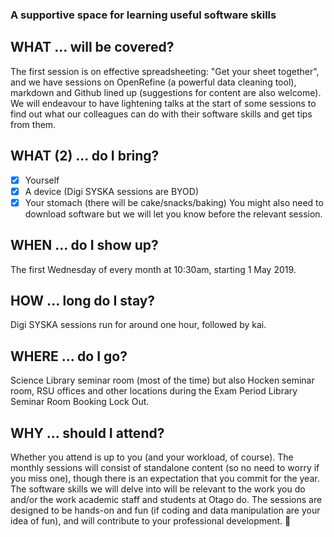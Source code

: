 ### A supportive space for learning useful software skills

## WHAT ... will be covered?
The first session is on effective spreadsheeting: "Get your sheet together", and we have sessions on OpenRefine (a powerful data cleaning tool), markdown and Github lined up (suggestions for content are also welcome). We will endeavour to have lightening talks at the start of some sessions to find out what our colleagues can do with their software skills and get tips from them. 

## WHAT (2) ... do I bring?
- [x] Yourself
- [x] A device (Digi SYSKA sessions are BYOD)
- [x] Your stomach (there will be cake/snacks/baking) 
You might also need to download software but we will let you know before the relevant session.

## WHEN ... do I show up?
The first Wednesday of every month at 10:30am, starting 1 May 2019. 

## HOW ... long do I stay?
Digi SYSKA sessions run for around one hour, followed by kai.

## WHERE ... do I go?
Science Library seminar room (most of the time) but also Hocken seminar room, RSU offices and other locations during the Exam Period Library Seminar Room Booking Lock Out.

## WHY ... should I attend?
Whether you attend is up to you (and your workload, of course). The monthly sessions will consist of standalone content (so no need to worry if you miss one), though there is an expectation that you commit for the year. The software skills we will delve into will be relevant to the work you do and/or the work academic staff and students at Otago do. The sessions are designed to be hands-on and fun (if coding and data manipulation are your idea of fun), and will contribute to your professional development. :cake:  

